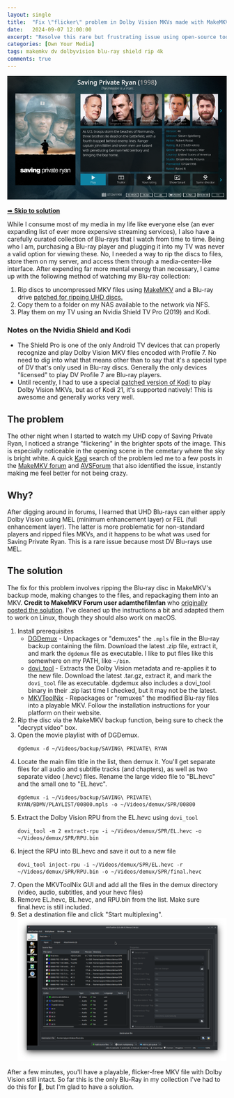 ```yaml
---
layout: single
title:  "Fix \"flicker\" problem in Dolby Vision MKVs made with MakeMKV"
date:   2024-09-07 12:00:00
excerpt: "Resolve this rare but frustrating issue using open-source tools."
categories: [Own Your Media]
tags: makemkv dv dolbyvision blu-ray shield rip 4k
comments: true
---
```

![saving private ryan as displayed in kodi on my nvidia shield](/assets/images/screenshots/saving_private_ryan_kodi.png)

[➡ **Skip to solution**](#the-solution)

While I consume most of my media in my life like everyone else (an ever expanding list of ever more expensive streaming services), I also have a carefully curated collection of Blu-rays that I watch from time to time. Being who I am, purchasing a Blu-ray player and plugging it into my TV was never a valid option for viewing these. No, I needed a way to rip the discs to files, store them on my server, and access them through a media-center-like interface. After expending far more mental energy than necessary, I came up with the following method of watching my Blu-ray collection:

1. Rip discs to uncompressed MKV files using [MakeMKV](https://www.makemkv.com/) and a Blu-ray drive [patched for ripping UHD discs.](https://forum.makemkv.com/forum/viewtopic.php?t=19634)
2. Copy them to a folder on my NAS available to the network via NFS.
3. Play them on my TV using an Nvidia Shield TV Pro (2019) and Kodi.

### Notes on the Nvidia Shield and Kodi
- The Shield Pro is one of the only Android TV devices that can properly recognize and play Dolby Vision MKV files encoded with Profile 7. No need to dig into what that means other than to say that it's a special type of DV that's only used in Blu-ray discs. Generally the only devices "licensed" to play DV Profile 7 are Blu-ray players.
- Until recently, I had to use a special [patched version of Kodi](https://www.kodinerds.net/thread/69428-maven-s-kodi-builds-f%C3%BCr-android/) to play Dolby Vision MKVs, but as of Kodi 21, it's supported natively! This is awesome and generally works very well.

## The problem
The other night when I started to watch my UHD copy of Saving Private Ryan, I noticed a strange "flickering" in the brighter spots of the image. This is especially noticeable in the opening scene in the cemetary where the sky is bright white. A quick [Kagi](https://kagi.com/) search of the problem led me to a few posts in the [MakeMKV forum](https://forum.makemkv.com/forum/viewtopic.php?p=135914) and [AVSForum](https://www.avsforum.com/threads/dune-hd-pro-vision-4k-solo.3180599/page-29) that also identified the issue, instantly making me feel better for not being crazy. 

## Why?
After digging around in forums, I learned that UHD Blu-rays can either apply Dolby Vision using MEL (minimum enhancement layer) or FEL (full enhancement layer). The latter is more problematic for non-standard players and ripped files MKVs, and it happens to be what was used for Saving Private Ryan. This is a rare issue because most DV Blu-rays use MEL.

## The solution
The fix for this problem involves ripping the Blu-ray disc in MakeMKV's backup mode, making changes to the files, and repackaging them into an MKV. **Credit to MakeMKV Forum user adamthefilmfan** who [originally posted the solution](https://forum.makemkv.com/forum/viewtopic.php?t=32107). I've cleaned up the instructions a bit and adapted them to work on Linux, though they should also work on macOS.

1. Install prerequisites
    - [DGDemux](https://www.rationalqm.us/dgdemux/binaries/) - Unpackages or "demuxes" the `.mpls` file in the Blu-ray backup containing the film. Download the latest .zip file, extract it, and mark the `dgdemux` file as executable. I like to put files like this somewhere on my PATH, like `~/bin`.
    - [dovi_tool](https://github.com/quietvoid/dovi_tool) - Extracts the Dolby Vision metadata and re-applies it to the new file. Download the latest .tar.gz, extract it, and mark the `dovi_tool` file as executable. dgdemux also includes a dovi_tool binary in their .zip last time I checked, but it may not be the latest.
    - [MKVToolNix](https://mkvtoolnix.download/downloads.html) - Repackages or "remuxes" the modified Blu-ray files into a playable MKV. Follow the installation instructions for your platform on their website.
2. Rip the disc via the MakeMKV backup function, being sure to check the "decrypt video" box. 
3. Open the movie playlist with of DGDemux.
   ``` shell
   dgdemux -d ~/Videos/backup/SAVING\ PRIVATE\ RYAN
   ```
4. Locate the main film title in the list, then demux it. You'll get separate files for all audio and subtitle tracks (and chapters), as well as two separate video (.hevc) files. Rename the large video file to "BL.hevc" and the small one to "EL.hevc".
   ``` shell
   dgdemux -i ~/Videos/backup/SAVING\ PRIVATE\ RYAN/BDMV/PLAYLIST/00800.mpls -o ~/Videos/demux/SPR/00800
   ```
5. Extract the Dolby Vision RPU from the EL.hevc using `dovi_tool`
   ``` shell
   dovi_tool -m 2 extract-rpu -i ~/Videos/demux/SPR/EL.hevc -o ~/Videos/demux/SPR/RPU.bin
   ```
6. Inject the RPU into BL.hevc and save it out to a new file
   ``` shell
   dovi_tool inject-rpu -i ~/Videos/demux/SPR/EL.hevc -r ~/Videos/demux/SPR/RPU.bin -o ~/Videos/demux/SPR/final.hevc
   ```
7. Open the MKVToolNix GUI and add all the files in the demux directory (video, audio, subtitles, and your hevc files)
8. Remove EL.hevc, BL.hevc, and RPU.bin from the list. Make sure final.hevc is still included.
9. Set a destination file and click "Start multiplexing".
   ![how mkvtoolnix window should look before multiplexing.](/assets/images/screenshots/mkvtoolnix-remux.png)

After a few minutes, you'll have a playable, flicker-free MKV file with Dolby Vision still intact. So far this is the only Blu-Ray in my collection I've had to do this for 🤞, but I'm glad to have a solution. 